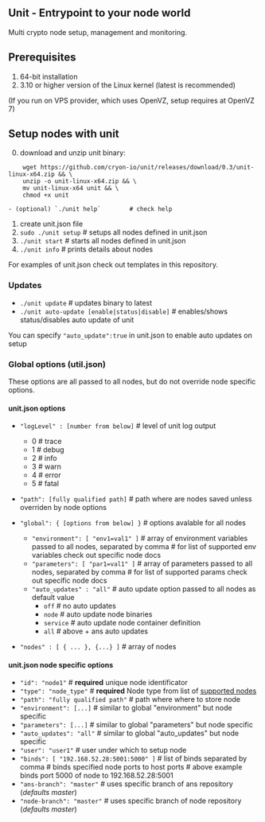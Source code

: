 ## Unit - Entrypoint to your node world

Multi crypto node setup, management and monitoring.

## Prerequisites 

1. 64-bit installation
2. 3.10 or higher version of the Linux kernel (latest is recommended)

(If you run on VPS provider, which uses OpenVZ, setup requires at OpenVZ 7)

## Setup nodes with unit 

0. download and unzip unit binary:
```
    wget https://github.com/cryon-io/unit/releases/download/0.3/unit-linux-x64.zip && \
    unzip -o unit-linux-x64.zip && \
    mv unit-linux-x64 unit && \
    chmod +x unit
```
    - (optional) `./unit help`        # check help 
1. create unit.json file
2. `sudo ./unit setup`  # setups all nodes defined in unit.json
3. `./unit start`       # starts all nodes defined in unit.json
4. `./unit info`        # prints details about nodes

For examples of unit.json check out templates in this repository.

### Updates

- `./unit update`                               # updates binary to latest 
- `./unit auto-update [enable|status|disable]`  # enables/shows status/disables auto update of unit 

You can specify `"auto_update":true` in unit.json to enable auto updates on setup

### Global options (util.json)

These options are all passed to all nodes, but do not override node specific options. 

#### unit.json options

- `"logLevel" : [number from below]`    # level of unit log output
  - 0 # trace
  - 1 # debug
  - 2 # info
  - 3 # warn
  - 4 # error
  - 5 # fatal
- `"path": [fully qualified path]`      # path where are nodes saved unless overriden by node options
- `"global": { [options from below] }`  # options avalable for all nodes
  - `"environment": [ "env1=val1" ]`    # array of environment variables passed to all nodes, separated by comma
                                        # for list of supported env variables check out specific node docs
  - `"parameters": [ "par1=val1" ]`     # array of parameters passed to all nodes, separated by comma
                                        # for list of supported params check out specific node docs
  - `"auto_updates" : "all"`            # auto update option passed to all nodes as default value
    - `off`       # no auto updates
    - `node`      # auto update node binaries
    - `service`   # auto update node container definition
    - `all`       # above + ans auto updates

- `"nodes" : [ { ... }, {...} ]`        # array of nodes 

#### unit.json node specific options

- `"id": "node1"`                           # **required** unique node identificator
- `"type": "node_type"`                     # **required** Node type from list of [supported nodes](https://github.com/cryon-io/ans/wiki/Supported-Node-Types)
- `"path": "fully qualified path"`          # path where where to store node
- `"environment": [...]`                    # similar to global "environment" but node specific
- `"parameters": [...]`                     # similar to global "parameters" but node specific
- `"auto_updates": "all"`                   # similar to global "auto_updates" but node specific
- `"user": "user1"`                         # user under which to setup node
- `"binds": [ "192.168.52.28:5001:5000" ]`  # list of binds separated by comma
                                            # binds specified node ports to host ports
                                            # above example binds port 5000 of node to 192.168.52.28:5001
- `"ans-branch": "master"`                  # uses specific branch of ans repository (*defaults master*)
- `"node-branch": "master"`                 # uses specific branch of node repository (*defaults master*)